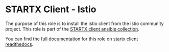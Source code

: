 # STARTX Client - Istio

The purpose of this role is to install the istio client from the istio community project.
This role is part of the [STARTX client ansible collection](https://galaxy.ansible.com/startxfr/client).

You can find the [full documentation](https://startx-ansible-client.readthedocs.io/en/latest/roles/istio) for this role on [startx client readthedocs](https://startx-ansible-client.readthedocs.io/en/latest).
